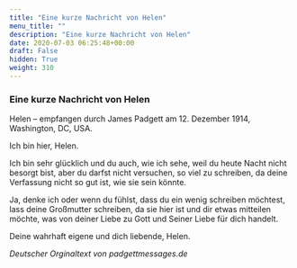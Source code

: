 ```yaml
---
title: "Eine kurze Nachricht von Helen"
menu_title: ""
description: "Eine kurze Nachricht von Helen"
date: 2020-07-03 06:25:48+00:00
draft: False
hidden: True
weight: 310
---
```

### Eine kurze Nachricht von Helen

Helen – empfangen durch James Padgett am 12. Dezember 1914, Washington, DC, USA.  

Ich bin hier, Helen.

Ich bin sehr glücklich und du auch, wie ich sehe, weil du heute Nacht nicht besorgt bist, aber du darfst nicht versuchen, so viel zu schreiben, da deine Verfassung nicht so gut ist, wie sie sein könnte.

Ja, denke ich oder wenn du fühlst, dass du ein wenig schreiben möchtest, lass deine Großmutter schreiben, da sie hier ist und dir etwas mitteilen möchte, was von deiner Liebe zu Gott und Seiner Liebe für dich handelt.

Deine wahrhaft eigene und dich liebende, Helen.

*Deutscher Orginaltext von padgettmessages.de*

